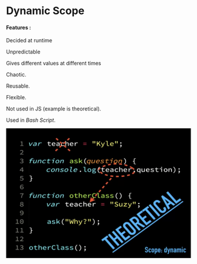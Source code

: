 # Dynamic Scope


#### Features :

Decided at runtime

Unpredictable

Gives different values at different times

Chaotic.

Reusable.

Flexible.

Not used in JS (example is theoretical).

Used in _Bash Script_.

![](deepimages2/3.jpeg)
